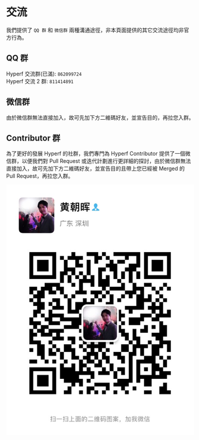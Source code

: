 # 交流

我們提供了 `QQ 群` 和 `微信群` 兩種溝通途徑，非本頁面提供的其它交流途徑均非官方行為。

## QQ 群

Hyperf 交流群(已滿): `862099724`   
Hyperf 交流 2 群: `811414891`

## 微信群

由於微信群無法直接加入，故可先加下方二維碼好友，並宣告目的，再拉您入群。

## Contributor 群

為了更好的發展 Hyperf 的社群，我們專門為 Hyperf Contributor 提供了一個微信群，以便我們對 Pull Request 或迭代計劃進行更詳細的探討，由於微信群無法直接加入，故可先加下方二維碼好友，並宣告目的且帶上您已經被 Merged 的 Pull Request，再拉您入群。

![wechat](imgs/wechat.jpg ':size=375')

